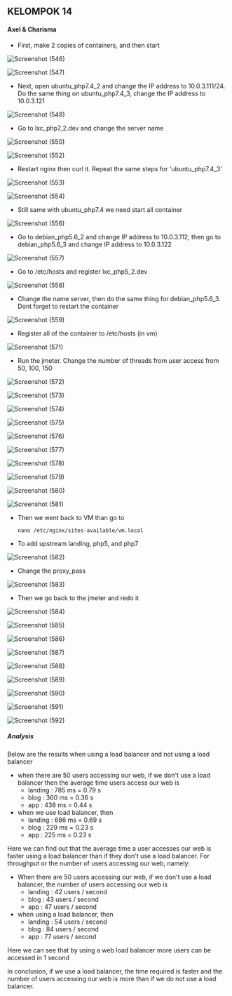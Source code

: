 ## KELOMPOK 14

#### Axel & Charisma

- First, make 2 copies of containers, and then start

![Screenshot (546)](https://user-images.githubusercontent.com/94977405/148427482-01cddc72-5a53-4390-bc02-8f7d7ae62872.png)

![Screenshot (547)](https://user-images.githubusercontent.com/94977405/148427537-b6f0e639-665e-447d-a380-b0d4f667f06d.png)

- Next, open ubuntu_php7.4_2 and change the IP address to 10.0.3.111/24. Do the same thing on ubuntu_php7.4_3, change the IP address to 10.0.3.121

![Screenshot (548)](https://user-images.githubusercontent.com/94977405/148427578-596d49f7-ae1b-4af4-96b2-19cece2c021a.png)

- Go to lxc_php7_2.dev and change the server name


![Screenshot (550)](https://user-images.githubusercontent.com/94977405/148427600-c89119d1-cb52-4eb8-b1a8-257cb14e39a8.png)

![Screenshot (552)](https://user-images.githubusercontent.com/94977405/148427624-de3e60ca-2ae2-47a7-95da-0b75240a2dc8.png)

- Restart nginx then curl it. Repeat the same steps for 'ubuntu_php7.4_3'

![Screenshot (553)](https://user-images.githubusercontent.com/94977405/148427645-35a7d58d-7327-4e6e-870b-f7ae23db0495.png)

![Screenshot (554)](https://user-images.githubusercontent.com/94977405/148427666-bc3b6f78-9cc5-4a2f-b6a4-75e5e1bca368.png)

- Still same with ubuntu_php7.4 we need start all container

![Screenshot (556)](https://user-images.githubusercontent.com/94977405/148427698-d99fb2bb-7ac6-4680-b912-b07ecf36bf1b.png)

- Go to debian_php5.6_2 and change IP address to 10.0.3.112, then go to debian_php5.6_3 and change IP address to 10.0.3.122

![Screenshot (557)](https://user-images.githubusercontent.com/94977405/148427720-8e92127b-87cc-4cf8-9de8-e54a14b29e8d.png)

- Go to /etc/hosts and register lxc_php5_2.dev

![Screenshot (558)](https://user-images.githubusercontent.com/94977405/148427733-d22b8b51-8ca4-4c60-84d6-57649ebec919.png)

- Change the name server, then do the same thing for debian_php5.6_3. Dont forget to restart the container

![Screenshot (559)](https://user-images.githubusercontent.com/94977405/148427754-d3dc02a5-02bd-464e-9001-c525d6992711.png)

- Register all of the container to /etc/hosts (in vm)

![Screenshot (571)](https://user-images.githubusercontent.com/94977405/148427774-3191189e-a804-458e-a1dc-8e47406236d9.png)

- Run the jmeter.  Change the number of threads from user access from 50, 100, 150

![Screenshot (572)](https://user-images.githubusercontent.com/94977405/148427847-ea757d4a-ff18-4385-a29c-81851cbefe56.png)

![Screenshot (573)](https://user-images.githubusercontent.com/94977405/148427858-6e770f27-d860-4d93-bad3-ca54e82dfd0d.png)

![Screenshot (574)](https://user-images.githubusercontent.com/94977405/148427888-4817a2d9-7c86-4e90-a26b-05562e514461.png)

![Screenshot (575)](https://user-images.githubusercontent.com/94977405/148427900-80580ad4-a65c-462c-ae61-ae615c83134a.png)

![Screenshot (576)](https://user-images.githubusercontent.com/94977405/148427916-b555f384-0bf8-415b-b572-c5390a075196.png)

![Screenshot (577)](https://user-images.githubusercontent.com/94977405/148427936-839febf9-ba5c-4008-8bbd-d9c29f131dad.png)

![Screenshot (578)](https://user-images.githubusercontent.com/94977405/148427949-69cb9a8b-d028-4b55-a1bf-96647b0b4bae.png)

![Screenshot (579)](https://user-images.githubusercontent.com/94977405/148427969-9995695e-88cf-4ea1-8b3c-00c8b9c815dc.png)

![Screenshot (580)](https://user-images.githubusercontent.com/94977405/148428066-d6aa2413-ceda-4a63-890a-c91589cc19ac.png)

![Screenshot (581)](https://user-images.githubusercontent.com/94977405/148428117-b10bb67f-13a5-432d-ba4a-0bd7a59605ce.png)

- Then we went back to VM than go to

  ```
  nano /etc/nginx/sites-available/vm.local
  ```

- To add upstream landing, php5, and php7

![Screenshot (582)](https://user-images.githubusercontent.com/94977405/148428122-e2f98592-e85a-4d00-953d-8b605c445fa6.png)

- Change the proxy_pass

![Screenshot (583)](https://user-images.githubusercontent.com/94977405/148428139-8544b930-ce1e-49db-89c7-6be7e22809cd.png)

- Then we go back to the jmeter and redo it

![Screenshot (584)](https://user-images.githubusercontent.com/94977405/148428167-5efbd05b-f472-4d99-a9cc-d79bb8602956.png)

![Screenshot (585)](https://user-images.githubusercontent.com/94977405/148428191-c7f021a8-fe86-4da8-829d-1cab2fc18ceb.png)

![Screenshot (586)](https://user-images.githubusercontent.com/94977405/148428225-87a55b1d-ace1-468c-a0d4-da58bffe59a0.png)

![Screenshot (587)](https://user-images.githubusercontent.com/94977405/148428254-7faf6740-8172-46b0-9144-529c21f8e913.png)

![Screenshot (588)](https://user-images.githubusercontent.com/94977405/148428281-a3e13399-7ce0-47b9-9188-742daf4baa5e.png)

![Screenshot (589)](https://user-images.githubusercontent.com/94977405/148428308-ba631054-f2d1-459d-b99c-8968eef348dd.png)

![Screenshot (590)](https://user-images.githubusercontent.com/94977405/148428329-d8423e2a-73c7-47b6-9160-44013d25380a.png)

![Screenshot (591)](https://user-images.githubusercontent.com/94977405/148428356-6fc6e677-0611-42aa-a486-76c632208aa6.png)

![Screenshot (592)](https://user-images.githubusercontent.com/94977405/148428367-f7116e32-82e0-4521-9c9e-b496e6dd6960.png)
##### Analysis

Below are the results when using a load balancer and not using a load balancer

- when there are 50 users accessing our web, if we don't use a load balancer then the average time users access our web is
  - landing : 785 ms = 0.79 s
  - blog : 360 ms = 0.36 s
  - app : 438 ms = 0.44 s
- when we use load balancer, then
  - landing : 686 ms = 0.69 s
  - blog : 229 ms = 0.23 s
  - app : 225 ms = 0.23 s

Here we can find out that the average time a user accesses our web is faster using a load balancer than if they don't use a load balancer. For throughput or the number of users accessing our web, namely:

- When there are 50 users accessing our web, if we don't use a load balancer, the number of users accessing our web is
  - landing : 42 users / second
  - blog : 43 users / second
  - app : 47 users / second
- when using a load balancer, then
  - landing : 54 users / second
  - blog : 84 users / second
  - app : 77 users / second

Here we can see that by using a web load balancer more users can be accessed in 1 second

In conclusion, if we use a load balancer, the time required is faster and the number of users accessing our web is more than if we do not use a load balancer.
